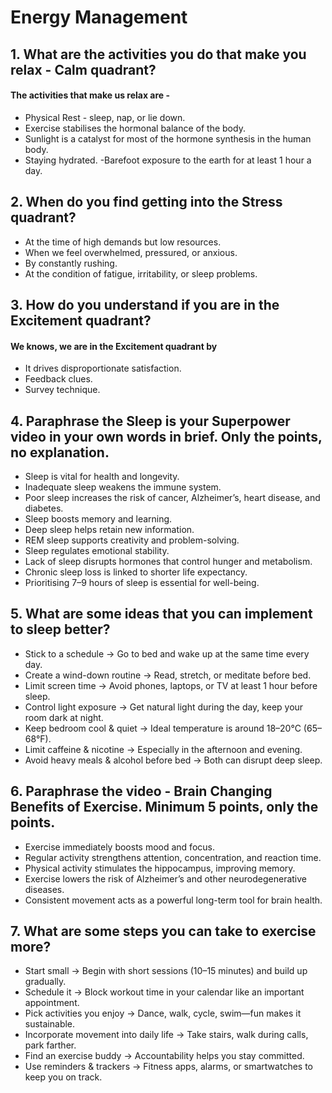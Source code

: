 # Energy Management

## 1. What are the activities you do that make you relax - Calm quadrant?
#### The activities that make us relax are -
- Physical Rest - sleep, nap, or lie down.
- Exercise stabilises the hormonal balance of the body.
- Sunlight is a catalyst for most of the hormone synthesis in the human body.
- Staying hydrated.
-Barefoot exposure to the earth for at least 1 hour a day.

## 2. When do you find getting into the Stress quadrant? 
- At the time of high demands but low resources.
- When we feel overwhelmed, pressured, or anxious.
- By constantly rushing.
- At the condition of fatigue, irritability, or sleep problems.

## 3. How do you understand if you are in the Excitement quadrant?
#### We knows, we are in the Excitement quadrant by
- It drives disproportionate satisfaction.  
- Feedback clues.
- Survey technique.    

## 4. Paraphrase the Sleep is your Superpower video in your own words in brief. Only the points, no explanation.
- Sleep is vital for health and longevity.
- Inadequate sleep weakens the immune system.
- Poor sleep increases the risk of cancer, Alzheimer’s, heart disease, and diabetes.
- Sleep boosts memory and learning.
- Deep sleep helps retain new information.
- REM sleep supports creativity and problem-solving.
- Sleep regulates emotional stability.
- Lack of sleep disrupts hormones that control hunger and metabolism.
- Chronic sleep loss is linked to shorter life expectancy.
- Prioritising 7–9 hours of sleep is essential for well-being. 

## 5. What are some ideas that you can implement to sleep better?  
- Stick to a schedule → Go to bed and wake up at the same time every day.
- Create a wind-down routine → Read, stretch, or meditate before bed.
- Limit screen time → Avoid phones, laptops, or TV at least 1 hour before sleep.
- Control light exposure → Get natural light during the day, keep your room dark at night.
- Keep bedroom cool & quiet → Ideal temperature is around 18–20°C (65–68°F).
- Limit caffeine & nicotine → Especially in the afternoon and evening.
- Avoid heavy meals & alcohol before bed → Both can disrupt deep sleep.

## 6. Paraphrase the video - Brain Changing Benefits of Exercise. Minimum 5 points, only the points. 
- Exercise immediately boosts mood and focus.
- Regular activity strengthens attention, concentration, and reaction time.
- Physical activity stimulates the hippocampus, improving memory.
- Exercise lowers the risk of Alzheimer’s and other neurodegenerative diseases.
- Consistent movement acts as a powerful long-term tool for brain health.

## 7. What are some steps you can take to exercise more?
- Start small → Begin with short sessions (10–15 minutes) and build up gradually.
- Schedule it → Block workout time in your calendar like an important appointment.
- Pick activities you enjoy → Dance, walk, cycle, swim—fun makes it sustainable.
- Incorporate movement into daily life → Take stairs, walk during calls, park farther.
- Find an exercise buddy → Accountability helps you stay committed.
- Use reminders & trackers → Fitness apps, alarms, or smartwatches to keep you on track.  


